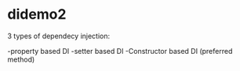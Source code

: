 # didemo2

3 types of dependecy injection:

-property based DI
-setter based DI
-Constructor based DI (preferred method)
